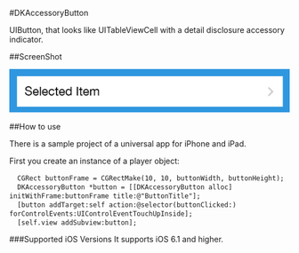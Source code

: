 #DKAccessoryButton

UIButton, that looks like UITableViewCell with a detail disclosure accessory indicator.

##ScreenShot

<p align="center"><img src="https://github.com/wzbozon/DKAccessoryButton/blob/master/DKAccessoryButton.png?raw=true"></p>

##How to use

There is a sample project of a universal app for iPhone and iPad.

First you create an instance of a player object: 
```
  CGRect buttonFrame = CGRectMake(10, 10, buttonWidth, buttonHeight);
  DKAccessoryButton *button = [[DKAccessoryButton alloc] initWithFrame:buttonFrame title:@"ButtonTitle"];
  [button addTarget:self action:@selector(buttonClicked:) forControlEvents:UIControlEventTouchUpInside];
  [self.view addSubview:button];
```

###Supported iOS Versions 
It supports iOS 6.1 and higher. 

